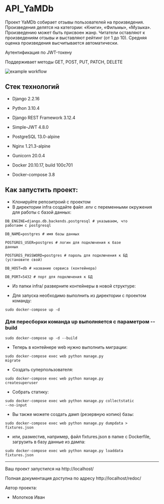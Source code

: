 # API_YaMDb
Проект YaMDb собирает отзывы пользователей на произведения. Произведения делятся на категории: «Книги», «Фильмы», «Музыка».
Произведению может быть присвоен жанр.
Читатели оставляют к произведениям отзывы и выставляют рейтинг (от 1 до 10).
Cредняя оценка произведения высчитывается автоматически.

Аутентификация по JWT-токену

Поддерживает методы GET, POST, PUT, PATCH, DELETE

![example workflow](https://github.com/UserVeryFriendly/yamdb_final/actions/workflows/yamdb_workflow.yml/badge.svg)

## Стек технологий
- Django 2.2.16

- Python 3.10.4

- Django REST Framework 3.12.4

- Simple-JWT 4.8.0

- PostgreSQL 13.0-alpine

- Nginx 1.21.3-alpine

- Gunicorn 20.0.4

- Docker 20.10.17, build 100c701

- Docker-compose 3.8

## Как запустить проект:

* Клонируйте репозитроий с проектом
* В директории infra создайте файл .env с переменными окружения для работы с базой данных:

<code>DB_ENGINE=django.db.backends.postgresql # указываем, что работаем с postgresql</code>

<code>DB_NAME=postgres # имя базы данных</code>

<code>POSTGRES_USER=postgres # логин для подключения к базе данных</code>

<code>POSTGRES_PASSWORD=postgres # пароль для подключения к БД (установите свой)</code>

<code>DB_HOST=db # название сервиса (контейнера)</code>

<code>DB_PORT=5432 # порт для подключения к БД</code>

* Из папки infra/ разверните контейнеры в новой структуре:

* Для запуска необходимо выполнить из директории с проектом команду:

<code>sudo docker-compose up -d</code>

### Для пересборки команда up выполняется с параметром --build

<code>sudo docker-compose up -d --build</code>

* Теперь в контейнере web нужно выполнить миграции:

<code>sudo docker-compose exec web python manage.py migrate</code>

* Создать суперпользователя:

<code>sudo docker-compose exec web python manage.py createsuperuser</code>

* Собрать статику:

<code>sudo docker-compose exec web python manage.py collectstatic --no-input</code>

* Вы также можете создать дамп (резервную копию) базы:

<code>sudo docker-compose exec web python manage.py dumpdata > fixtures.json</code>

* или, разместив, например, файл fixtures.json в папке с Dockerfile, загрузить в базу данные из дампа:

<code>sudo docker-compose exec web python manage.py loaddata fixtures.json</code>
__________________________________

Ваш проект запустился на http://localhost/

Полная документация доступна по адресу http://localhost/redoc/

Автор проекта:
- Молотков Иван
